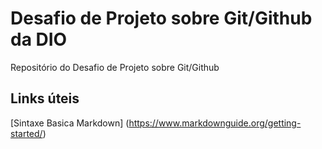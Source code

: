 # Desafio de Projeto sobre Git/Github da DIO
Repositório do Desafio de Projeto sobre Git/Github

## Links úteis
[Sintaxe Basica Markdown] (https://www.markdownguide.org/getting-started/)
